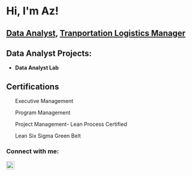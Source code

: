 <h1>Hi, I'm Az!</h1>
<h2><a href="https://github.com/azarae">Data Analyst</a>, <a href="https://www.linkedin.com/in/azunderwood/"> Tranportation Logistics Manager </a> </h2>

<h2>Data Analyst Projects:</h2>

- <b>Data Analyst Lab</b>

<h2>Certifications</h2>
<ul>Executive Management</ul>
<ul>Program Management </ul>
<ul>Project Management- Lean Process Certified </ul>
<ul>Lean Six Sigma Green Belt</ul>

<h3>Connect with me:</h3>

[<img align="left" alt="JoshMadakor | LinkedIn" width="22px" src="https://cdn.jsdelivr.net/npm/simple-icons@v3/icons/linkedin.svg" />][linkedin]


[linkedin]: https://www.linkedin.com/in/azunderwood

<!--
**azarae/azarae** is a ✨ _special_ ✨ repository because its `README.md` (this file) appears on your GitHub profile.

Here are some ideas to get you started:

- 🔭 I’m currently working on ...
- 🌱 I’m currently learning ...
- 👯 I’m looking to collaborate on ...
- 🤔 I’m looking for help with ...
- 💬 Ask me about ...
- 📫 How to reach me: ...
- 😄 Pronouns: ...
- ⚡ Fun fact: ...
-->
